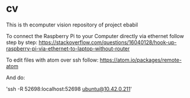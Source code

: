 # cv
This is th ecomputer vision repository of project ebabil

To connect the Raspberry Pi to your Computer directly via ethernet follow step by step:
  https://stackoverflow.com/questions/16040128/hook-up-raspberry-pi-via-ethernet-to-laptop-without-router
  
 
To edit files with atom over ssh follow:
  https://atom.io/packages/remote-atom
  
And do:

  'ssh -R 52698:localhost:52698 ubuntu@10.42.0.211' 
  
